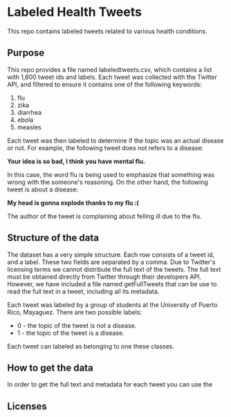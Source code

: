 # Labeled Health Tweets
This repo contains labeled tweets related to  various health conditions. 

## Purpose
This repo provides a file named labeledtweets.csv, which contains a list with 1,800 tweet ids and labels. Each tweet was collected with the Twitter API, and filtered to ensure it contains one of the following keywords:

1. flu
2. zika
3. diarrhea
4. ebola
5. measles

Each tweet was then labeled to determine if the topic was an actual disease or not. For example, the following 
tweet does not refers to a disease:

**Your idea is so bad, I think you have mental flu.**

In this case, the word flu is being used to emphasize that something was wrong with the someone's reasoning. 
On the other hand, the following tweet is about a disease: 

**My head is gonna explode thanks to my flu :(**

The author of the tweet is complaining about felling ill due to the flu. 

## Structure of the data
The dataset has a very simple structure. Each row consists of a tweet id, and a label. These two fields are 
separated by a comma. Due to Twitter's licensing terms we cannot distribute the full text of the tweets.
The full text must be obtained directly from Twitter through their developers API. 
However, we have included a file named getFullTweets that can be use to read the full text in a tweet, including all 
its metadata. 

Each tweet was labeled by a group of students at the University of Puerto Rico, Mayaguez. 
There are two possible labels:

* 0 - the topic of the tweet is not a disease.
* 1 - the topic of the tweet is a disease.

Each tweet can labeled as belonging to one these classes. 

## How to get the data
In order to get the full text and metadata for each tweet you can use the 

## Licenses 

